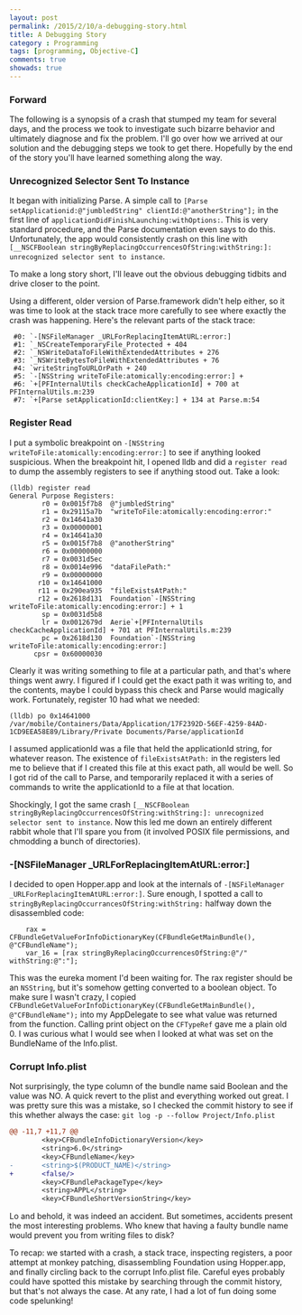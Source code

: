 ```yaml
---
layout: post
permalink: /2015/2/10/a-debugging-story.html
title: A Debugging Story
category : Programming
tags: [programming, Objective-C]
comments: true
showads: true
---
```


### Forward

The following is a synopsis of a crash that stumped my team for several days, and the process we took to investigate such bizarre behavior and ultimately diagnose and fix the problem. I'll go over how we arrived at our solution and the debugging steps we took to get there. Hopefully by the end of the story you'll have learned something along the way.

### Unrecognized Selector Sent To Instance

It began with initializing Parse. A simple call to `[Parse setApplicationid:@"jumbledString" clientId:@"anotherString"];` in the first line of `applicationDidFinishLaunching:withOptions:`. This is very standard procedure, and the Parse documentation even says to do this. Unfortunately, the app would consistently crash on this line with `[__NSCFBoolean stringByReplacingOccurrencesOfString:withString:]: unrecognized selector sent to instance`.

To make a long story short, I'll leave out the obvious debugging tidbits and drive closer to the point.

Using a different, older version of Parse.framework didn't help either, so it was time to look at the stack trace more carefully to see where exactly the crash was happening. Here's the relevant parts of the stack trace:

```
 #0: `-[NSFileManager _URLForReplacingItemAtURL:error:]
 #1: `_NSCreateTemporaryFile_Protected + 404
 #2: `_NSWriteDataToFileWithExtendedAttributes + 276
 #3: `_NSWriteBytesToFileWithExtendedAttributes + 76
 #4: `writeStringToURLOrPath + 240
 #5: `-[NSString writeToFile:atomically:encoding:error:] +
 #6: `+[PFInternalUtils checkCacheApplicationId] + 700 at PFInternalUtils.m:239
 #7: `+[Parse setApplicationId:clientKey:] + 134 at Parse.m:54
```

### Register Read

I put a symbolic breakpoint on `-[NSString writeToFile:atomically:encoding:error:]` to see if anything looked suspicious. When the breakpoint hit, I opened lldb and did a `register read` to dump the assembly registers to see if anything stood out. Take a look:

```
(lldb) register read
General Purpose Registers:
        r0 = 0x0015f7b8  @"jumbledString"
        r1 = 0x29115a7b  "writeToFile:atomically:encoding:error:"
        r2 = 0x14641a30
        r3 = 0x00000001
        r4 = 0x14641a30
        r5 = 0x0015f7b8  @"anotherString"
        r6 = 0x00000000
        r7 = 0x0031d5ec
        r8 = 0x0014e996  "dataFilePath:"
        r9 = 0x00000000
       r10 = 0x14641000
       r11 = 0x290ea935  "fileExistsAtPath:"
       r12 = 0x2618d131  Foundation`-[NSString writeToFile:atomically:encoding:error:] + 1
        sp = 0x0031d5b8
        lr = 0x0012679d  Aerie`+[PFInternalUtils checkCacheApplicationId] + 701 at PFInternalUtils.m:239
        pc = 0x2618d130  Foundation`-[NSString writeToFile:atomically:encoding:error:]
      cpsr = 0x60000030
```

Clearly it was writing something to file at a particular path, and that's where things went awry. I figured if I could get the exact path it was writing to, and the contents, maybe I could bypass this check and Parse would magically work. Fortunately, register 10 had what we needed:

```
(lldb) po 0x14641000
/var/mobile/Containers/Data/Application/17F2392D-56EF-4259-84AD-1CD9EEA58E89/Library/Private Documents/Parse/applicationId
```

I assumed applicationId was a file that held the applicationId string, for whatever reason. The existence of `fileExistsAtPath:` in the registers led me to believe that if I created this file at this exact path, all would be well. So I got rid of the call to Parse, and temporarily replaced it with a series of commands to write the applicationId to a file at that location.

Shockingly, I got the same crash `[__NSCFBoolean stringByReplacingOccurrencesOfString:withString:]: unrecognized selector sent to instance`. Now this led me down an entirely different rabbit whole that I'll spare you from (it involved POSIX file permissions, and chmodding a bunch of directories).

### -[NSFileManager _URLForReplacingItemAtURL:error:]

I decided to open Hopper.app and look at the internals of `-[NSFileManager _URLForReplacingItemAtURL:error:]`. Sure enough, I spotted a call to `stringByReplacingOccurrancesOfString:withString:` halfway down the disassembled code:

```objc
    rax = CFBundleGetValueForInfoDictionaryKey(CFBundleGetMainBundle(), @"CFBundleName");
    var_16 = [rax stringByReplacingOccurrencesOfString:@"/" withString:@":"];
```

This was the eureka moment I'd been waiting for. The rax register should be an `NSString`, but it's somehow getting converted to a boolean object. To make sure I wasn't crazy, I copied `CFBundleGetValueForInfoDictionaryKey(CFBundleGetMainBundle(), @"CFBundleName");` into my AppDelegate to see what value was returned from the function. Calling print object on the `CFTypeRef` gave me a plain old 0. I was curious what I would see when I looked at what was set on the BundleName of the Info.plist.

### Corrupt Info.plist

Not surprisingly, the type column of the bundle name said Boolean and the value was NO. A quick revert to the plist and everything worked out great. I was pretty sure this was a mistake, so I checked the commit history to see if this whether always the case: `git log -p --follow Project/Info.plist`

```diff
@@ -11,7 +11,7 @@
        <key>CFBundleInfoDictionaryVersion</key>
        <string>6.0</string>
        <key>CFBundleName</key>
-       <string>$(PRODUCT_NAME)</string>
+       <false/>
        <key>CFBundlePackageType</key>
        <string>APPL</string>
        <key>CFBundleShortVersionString</key>
```

Lo and behold, it was indeed an accident. But sometimes, accidents present the most interesting problems. Who knew that having a faulty bundle name would prevent you from writing files to disk?

To recap: we started with a crash, a stack trace, inspecting registers, a poor attempt at monkey patching, disassembling Foundation using Hopper.app, and finally circling back to the corrupt Info.plist file. Careful eyes probably could have spotted this mistake by searching through the commit history, but that's not always the case. At any rate, I had a lot of fun doing some code spelunking!